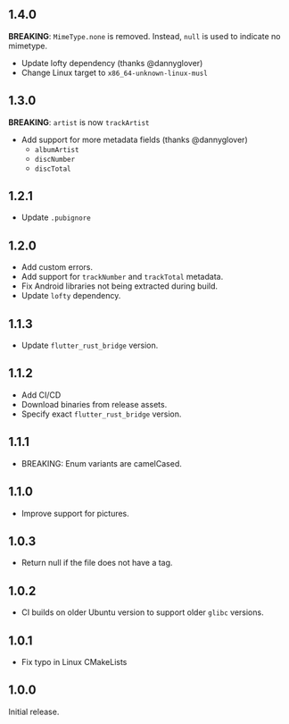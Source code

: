 ## 1.4.0

**BREAKING**: `MimeType.none` is removed. Instead, `null` is used to indicate no mimetype.

- Update lofty dependency (thanks @dannyglover)
- Change Linux target to `x86_64-unknown-linux-musl`

## 1.3.0

**BREAKING**: `artist` is now `trackArtist`

- Add support for more metadata fields (thanks @dannyglover)
  - `albumArtist`
  - `discNumber`
  - `discTotal`

## 1.2.1

- Update `.pubignore`

## 1.2.0

- Add custom errors.
- Add support for `trackNumber` and `trackTotal` metadata.
- Fix Android libraries not being extracted during build.
- Update `lofty` dependency.

## 1.1.3

- Update `flutter_rust_bridge` version.

## 1.1.2

- Add CI/CD
- Download binaries from release assets.
- Specify exact `flutter_rust_bridge` version.

## 1.1.1

- BREAKING: Enum variants are camelCased.

## 1.1.0

- Improve support for pictures.

## 1.0.3

- Return null if the file does not have a tag.

## 1.0.2

- CI builds on older Ubuntu version to support older `glibc` versions.

## 1.0.1

- Fix typo in Linux CMakeLists

## 1.0.0

Initial release.
